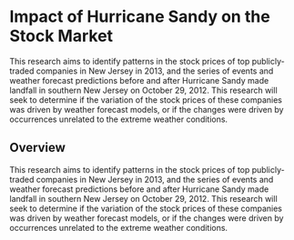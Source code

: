 # Impact of Hurricane Sandy on the Stock Market 


This research aims to identify patterns in the stock prices of top publicly-traded companies in New Jersey in 2013, and the series of events and weather forecast predictions before and after Hurricane Sandy made landfall in southern New Jersey on October 29, 2012. This research will seek to determine if the variation of the stock prices of these companies was driven by weather forecast models, or if the changes were driven by occurrences unrelated to the extreme weather conditions. 

## Overview


This research aims to identify patterns in the stock prices of top publicly-traded companies in New Jersey in 2013, and the series of events and weather forecast predictions before and after Hurricane Sandy made landfall in southern New Jersey on October 29, 2012. This research will seek to determine if the variation of the stock prices of these companies was driven by weather forecast models, or if the changes were driven by occurrences unrelated to the extreme weather conditions. 
